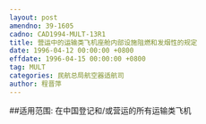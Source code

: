 ```yaml
---
layout: post
amendno: 39-1605
cadno: CAD1994-MULT-13R1
title: 营运中的运输类飞机座舱内部设施阻燃和发烟性的规定
date: 1996-04-12 00:00:00 +0800
effdate: 1996-04-15 00:00:00 +0800
tag: MULT
categories: 民航总局航空器适航司
author: 程晋萍
---
```


##适用范围:
在中国登记和/或营运的所有运输类飞机

